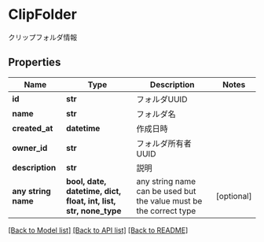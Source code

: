 # ClipFolder

クリップフォルダ情報

## Properties
Name | Type | Description | Notes
------------ | ------------- | ------------- | -------------
**id** | **str** | フォルダUUID | 
**name** | **str** | フォルダ名 | 
**created_at** | **datetime** | 作成日時 | 
**owner_id** | **str** | フォルダ所有者UUID | 
**description** | **str** | 説明 | 
**any string name** | **bool, date, datetime, dict, float, int, list, str, none_type** | any string name can be used but the value must be the correct type | [optional]

[[Back to Model list]](../README.md#documentation-for-models) [[Back to API list]](../README.md#documentation-for-api-endpoints) [[Back to README]](../README.md)


